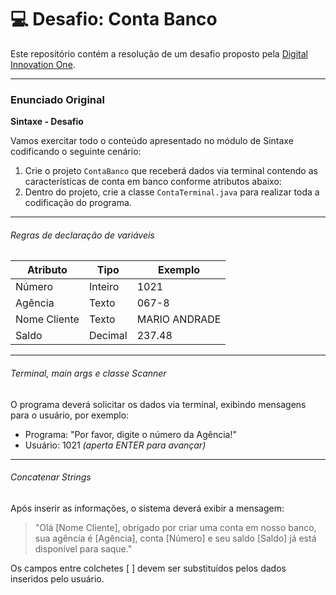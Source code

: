 # 💻 Desafio: Conta Banco

Este repositório contém a resolução de um desafio proposto pela [Digital Innovation One](https://www.dio.me/).

---

### Enunciado Original

**Sintaxe - Desafio**

Vamos exercitar todo o conteúdo apresentado no módulo de Sintaxe codificando o seguinte cenário:

1. Crie o projeto `ContaBanco` que receberá dados via terminal contendo as características de conta em banco conforme atributos abaixo:
2. Dentro do projeto, crie a classe `ContaTerminal.java` para realizar toda a codificação do programa.

---

###### Regras de declaração de variáveis

| Atributo      | Tipo    | Exemplo       |
|--------------|---------|---------------|
| Número       | Inteiro | 1021          |
| Agência      | Texto   | 067-8         |
| Nome Cliente | Texto   | MARIO ANDRADE |
| Saldo        | Decimal | 237.48        |

---

###### Terminal, main args e classe Scanner

O programa deverá solicitar os dados via terminal, exibindo mensagens para o usuário, por exemplo:

- Programa: "Por favor, digite o número da Agência!"
- Usuário: 1021 *(aperta ENTER para avançar)*

---

###### Concatenar Strings

Após inserir as informações, o sistema deverá exibir a mensagem:

> "Olá [Nome Cliente], obrigado por criar uma conta em nosso banco, sua agência é [Agência], conta [Número] e seu saldo [Saldo] já está disponível para saque."

Os campos entre colchetes [ ] devem ser substituídos pelos dados inseridos pelo usuário.
